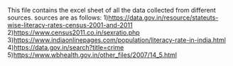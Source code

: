 This file contains the excel sheet of all the data collected from different sources. sources are as follows:
1)https://data.gov.in/resource/stateuts-wise-literacy-rates-census-2001-and-2011
2)https://www.census2011.co.in/sexratio.php
3)https://www.indiaonlinepages.com/population/literacy-rate-in-india.html
4)https://data.gov.in/search?title=crime
5)https://www.wbhealth.gov.in/other_files/2007/14_5.html
